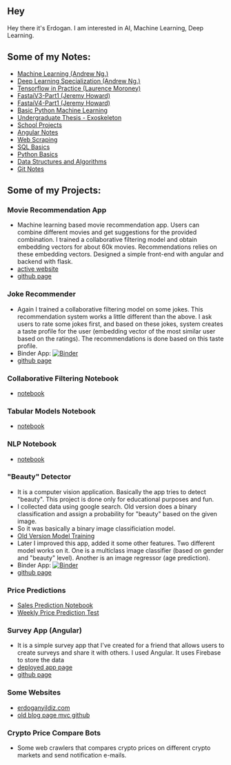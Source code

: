 ## Hey
Hey there it's Erdogan. I am interested in AI, Machine Learning, Deep Learning.

## Some of my Notes:
- [Machine Learning (Andrew Ng.)](https://github.com/yildize/MachineLearning-CourseContents-AndrewNg)
- [Deep Learning Specialization (Andrew Ng.)](https://github.com/yildize/DeepLearningSpecialization-AndrewNg)
- [Tensorflow in Practice (Laurence Moroney)](https://github.com/yildize/TensorflowInPractice-MyNotes)
- [FastaiV3-Part1 (Jeremy Howard)](https://github.com/yildize/FastaiV3-Notes)
- [FastaiV4-Part1 (Jeremy Howard)](https://github.com/yildize/FastaiV4)
- [Basic Python Machine Learning](https://github.com/yildize/Basic-MachineLearning-Python)
- [Undergraduate Thesis - Exoskeleton](https://github.com/yildize/Exeskeleton-Project-Files)
- [School Projects](https://github.com/yildize/Angular-MyNotes)
- [Angular Notes](https://github.com/yildize/Angular-MyNotes)
- [Web Scraping](https://github.com/yildize/WebScraping-MyNotes)
- [SQL Basics](https://github.com/yildize/SQL-MyNotes)
- [Python Basics](https://github.com/yildize/Python-Basics-MyNotes)
- [Data Structures and Algorithms](https://github.com/yildize/Data-Structures-and-Algorithms-Python-MyNotes)
- [Git Notes](https://github.com/yildize/Git-MyNotes)

## Some of my Projects:
### Movie Recommendation App
- Machine learning based movie recommendation app. Users can combine different movies and get suggestions for the provided combination. I trained a collaborative filtering model and obtain embedding vectors for about 60k movies. Recommendations relies on these embedding vectors. Designed a simple front-end with angular and backend with flask. 
- [active website](https://moviecocktail.netlify.app/)
- [github page](https://github.com/yildize/Movie-Cocktail-Project)

### Joke Recommender
- Again I trained a collaborative filtering model on some jokes. This recommendation system works a little different than the above. I ask users to rate some jokes first, and based on these jokes, system creates a taste profile for the user (embedding vector of the most similar user based on the ratings). The recommendations is done based on this taste profile.
- Binder App: [![Binder](https://mybinder.org/badge_logo.svg)](https://mybinder.org/v2/gh/yildize/CollaborativeFiltering_JesterApp/main?urlpath=voila%2Frender%2FjesterApp.ipynb)
- [github page](https://github.com/yildize/CollaborativeFiltering_JesterApp)

### Collaborative Filtering Notebook
- [notebook](https://github.com/yildize/FastaiV4/blob/main/8.CollaborativeFiltering.ipynb)
### Tabular Models Notebook
- [notebook](https://github.com/yildize/FastaiV4/blob/main/9.Tabular.ipynb)
### NLP Notebook
- [notebook](https://github.com/yildize/FastaiV4/blob/main/10.%20NLP.ipynb)
### "Beauty" Detector 
- It is a computer vision application. Basically the app tries to detect "beauty". This project is done only for educational purposes and fun.
- I collected data using google search. Old version does a binary classification and assign a probability for "beauty" based on the given image.
- So it was basically a binary image classificiation model.
- [Old Version Model Training](https://github.com/yildize/BeautyDetector)
- Later I improved this app, added it some other features. Two different model works on it. One is a multiclass image classifier (based on gender and "beauty" level). Another is an image regressor (age prediction). 
- Binder App: [![Binder](https://mybinder.org/badge_logo.svg)](https://mybinder.org/v2/gh/yildize/isBeautifulV3/main?urlpath=voila%2Frender%2FisBeautifulV3-Voila.ipynb)
- [github page](https://github.com/yildize/isBeautifulV3)

### Price Predictions
- [Sales Prediction Notebook](https://github.com/yildize/Predict-Future-Sales) 
- [Weekly Price Prediction Test](https://github.com/yildize/BtcWeeklyClassification-FromImages-Using-GramianAngularField)

### Survey App (Angular)
- It is a simple survey app that I've created for a friend that allows users to create surveys and share it with others. I used Angular. It uses Firebase to store the data
- [deployed app page](https://meltemsurvey.web.app/)
- [github page](https://github.com/yildize/Survey-App-Angular)

### Some Websites
- [erdoganyildiz.com](http://www.erdoganyildiz.com/)
- [old blog page mvc github](https://github.com/yildize/BlogWebsite-MVC)

### Crypto Price Compare Bots
- Some web crawlers that compares crypto prices on different crypto markets and send notification e-mails.

